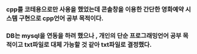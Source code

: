 ### cpp를 코테용으로만 사용을 했었는데 콘솔창을 이용한 간단한 영화예약 시스템 구현으로 cpp언어 공부 목적이다.
### DB는 mysql을 연동을 하려 했으나 , 개인의 단순 프로그래밍언어 공부 목적이고 txt파일로 대체 가능할 것 같아 txt파일로 결정했다.
